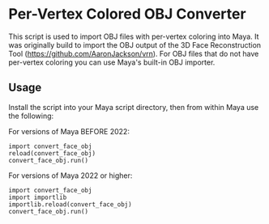 # Per-Vertex Colored OBJ Converter

This script is used to import OBJ files with per-vertex coloring into Maya. It was originally build to import the OBJ output of the 3D Face Reconstruction Tool (<a href="https://github.com/AaronJackson/vrn">https://github.com/AaronJackson/vrn</a>). For OBJ files that do not have per-vertex coloring you can use Maya's built-in OBJ importer.

## Usage

Install the script into your Maya script directory, then from within Maya use the following:

For versions of Maya BEFORE 2022:
```
import convert_face_obj
reload(convert_face_obj)
convert_face_obj.run()
```

For versions of Maya 2022 or higher:
```
import convert_face_obj
import importlib
importlib.reload(convert_face_obj)
convert_face_obj.run()
```
